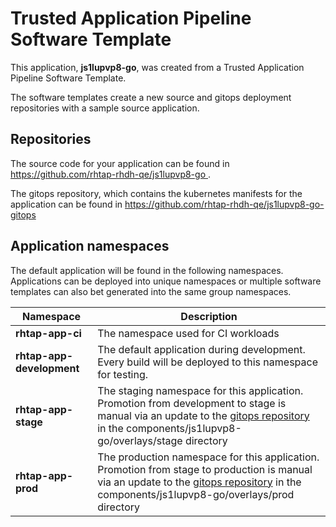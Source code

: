 # Trusted Application Pipeline Software Template

This application, **js1lupvp8-go**, was created from a Trusted Application Pipeline Software Template.

The software templates create a new source and gitops deployment repositories with a sample source application. 

## Repositories

The source code for your application can be found in [https://github.com/rhtap-rhdh-qe/js1lupvp8-go ](https://github.com/rhtap-rhdh-qe/js1lupvp8-go ).
 
The gitops repository, which contains the kubernetes manifests for the application can be found in 
[https://github.com/rhtap-rhdh-qe/js1lupvp8-go-gitops ](https://github.com/rhtap-rhdh-qe/js1lupvp8-go-gitops ) 

## Application namespaces 

The default application will be found in the following namespaces. Applications can be deployed into unique namespaces or multiple software templates can also bet generated into the same group namespaces.  

|  Namespace   |  Description   |  
| -------- | -------- |
| **rhtap-app-ci** | The namespace used for CI workloads |
| **rhtap-app-development** | The default application during development. Every build will be deployed to this namespace for testing. |
| **rhtap-app-stage** | The staging namespace for this application. Promotion from development to stage is manual via an update to the [gitops repository](https://github.com/rhtap-rhdh-qe/js1lupvp8-go-gitops ) in the components/js1lupvp8-go/overlays/stage directory |
| **rhtap-app-prod** | The production namespace for this application. Promotion from stage to production is manual via an update to the [gitops repository](https://github.com/rhtap-rhdh-qe/js1lupvp8-go-gitops ) in the components/js1lupvp8-go/overlays/prod directory |